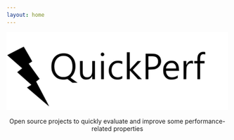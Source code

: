 ```yaml
---
layout: home
---
```


<img class="quickperf-img" src="assets/images/quickperf.svg" />

<p align="center">	
Open source projects to quickly evaluate and improve some performance-related properties  
</p>